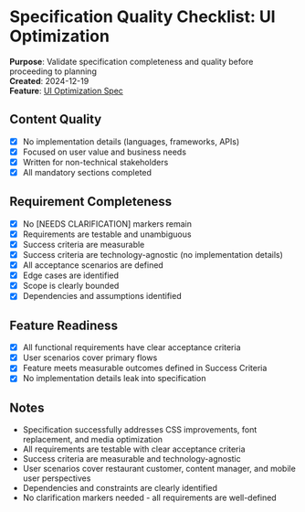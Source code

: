 # Specification Quality Checklist: UI Optimization

**Purpose**: Validate specification completeness and quality before proceeding to planning  
**Created**: 2024-12-19  
**Feature**: [UI Optimization Spec](../spec.md)  

## Content Quality

- [x] No implementation details (languages, frameworks, APIs)
- [x] Focused on user value and business needs
- [x] Written for non-technical stakeholders
- [x] All mandatory sections completed

## Requirement Completeness

- [x] No [NEEDS CLARIFICATION] markers remain
- [x] Requirements are testable and unambiguous
- [x] Success criteria are measurable
- [x] Success criteria are technology-agnostic (no implementation details)
- [x] All acceptance scenarios are defined
- [x] Edge cases are identified
- [x] Scope is clearly bounded
- [x] Dependencies and assumptions identified

## Feature Readiness

- [x] All functional requirements have clear acceptance criteria
- [x] User scenarios cover primary flows
- [x] Feature meets measurable outcomes defined in Success Criteria
- [x] No implementation details leak into specification

## Notes

- Specification successfully addresses CSS improvements, font replacement, and media optimization
- All requirements are testable with clear acceptance criteria
- Success criteria are measurable and technology-agnostic
- User scenarios cover restaurant customer, content manager, and mobile user perspectives
- Dependencies and constraints are clearly identified
- No clarification markers needed - all requirements are well-defined
